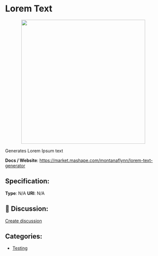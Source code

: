 # Lorem Text
<p align="center">
    <img width="400" src="https://raw.githubusercontent.com/apis-list/apis-list/apis/lorem-text/logo_256x256.png" />
</p>

Generates Lorem Ipsum text

**Docs / Website**: https://market.mashape.com/montanaflynn/lorem-text-generator

## Specification:
**Type**:  N/A 
**URI**:  N/A 

## 💬 Discussion:
[Create discussion](link)

## Categories:
- [Testing](https://github.com/apis-list/apis-list#testing)





